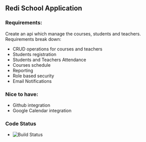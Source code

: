 ## Redi School Application

### Requirements:
Create an api which manage the courses, students and teachers.
Requirements break down:
 - CRUD operations for courses and teachers
 - Students registration
 - Students and Teachers Attendance
 - Courses schedule
 - Reporting
 - Role based security
 - Email Notifications


### Nice to have:
 - Github integration
 - Google Calendar integration
 

### Code Status
* ![Build Status](https://travis-ci.org/beredischool/redi-api.svg?branch=master)